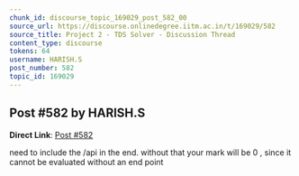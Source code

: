 ```yaml
---
chunk_id: discourse_topic_169029_post_582_00
source_url: https://discourse.onlinedegree.iitm.ac.in/t/169029/582
source_title: Project 2 - TDS Solver - Discussion Thread
content_type: discourse
tokens: 64
username: HARISH.S
post_number: 582
topic_id: 169029
---
```


## Post #582 by HARISH.S

**Direct Link**: [Post #582](https://discourse.onlinedegree.iitm.ac.in/t/169029/582)

need to include the /api in the end. without that your mark will be 0 , since it cannot be evaluated without an end point
